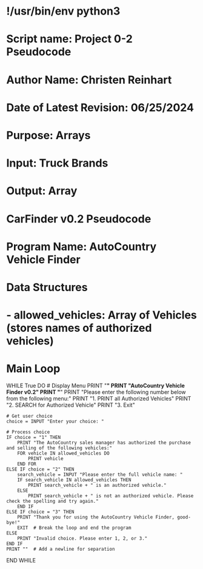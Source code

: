 # !/usr/bin/env python3

# Script name: Project 0-2 Pseudocode
# Author Name: Christen Reinhart
# Date of Latest Revision: 06/25/2024
# Purpose: Arrays
# Input: Truck Brands
# Output: Array

# CarFinder v0.2 Pseudocode

# Program Name: AutoCountry Vehicle Finder

# Data Structures
# - allowed_vehicles: Array of Vehicles (stores names of authorized vehicles)

# Main Loop
WHILE True DO
    # Display Menu
    PRINT "********************************"
    PRINT "AutoCountry Vehicle Finder v0.2"
    PRINT "********************************"
    PRINT "Please enter the following number below from the following menu:"
    PRINT "1. PRINT all Authorized Vehicles"
    PRINT "2. SEARCH for Authorized Vehicle"
    PRINT "3. Exit"
    
    # Get user choice
    choice = INPUT "Enter your choice: "
    
    # Process choice
    IF choice = "1" THEN
        PRINT "The AutoCountry sales manager has authorized the purchase and selling of the following vehicles:"
        FOR vehicle IN allowed_vehicles DO
            PRINT vehicle
        END FOR
    ELSE IF choice = "2" THEN
        search_vehicle = INPUT "Please enter the full vehicle name: "
        IF search_vehicle IN allowed_vehicles THEN
            PRINT search_vehicle + " is an authorized vehicle."
        ELSE
            PRINT search_vehicle + " is not an authorized vehicle. Please check the spelling and try again."
        END IF
    ELSE IF choice = "3" THEN
        PRINT "Thank you for using the AutoCountry Vehicle Finder, good-bye!"
        EXIT  # Break the loop and end the program
    ELSE
        PRINT "Invalid choice. Please enter 1, 2, or 3."
    END IF
    PRINT ""  # Add a newline for separation
END WHILE



